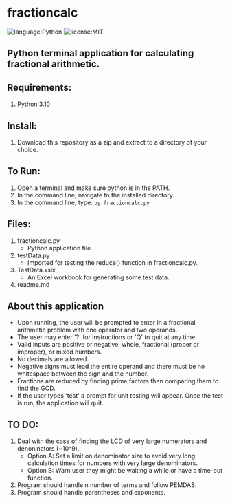 # fractioncalc

![language:Python](https://img.shields.io/badge/Language-Python-blue.svg?style=flat-square) ![license:MIT](https://img.shields.io/badge/License-MIT-green.svg?style=flat-square) 

## Python terminal application for calculating fractional arithmetic.

## Requirements:
1. [Python 3.10](https://www.python.org/downloads/)

## Install:
1. Download this repository as a zip and extract to a directory of your choice.

## To Run: 
1. Open a terminal and make sure python is in the PATH. 
2. In the command line, navigate to the installed directory.
3. In the command line, type:
    ```py fractioncalc.py```

## Files:
1. fractioncalc.py
   - Python application file.
2. testData.py
   - Imported for testing the reduce() function in fractioncalc.py.
3. TestData.xslx
   - An Excel workbook for generating some test data.
4. readme.md

## About this application
- Upon running, the user will be prompted to enter in a fractional arithmetic problem with one operator and two operands.
- The user may enter '?' for instructions or 'Q' to quit at any time.
- Valid inputs are positive or negative, whole, fractional (proper or improper), or mixed numbers. 
- No decimals are allowed. 
- Negative signs must lead the entire operand and there must be no whitespace between the sign and the number.
- Fractions are reduced by finding prime factors then comparing them to find the GCD.
- If the user types 'test' a prompt for unit testing will appear. Once the test is run, the application will quit.

## TO DO:
1. Deal with the case of finding the LCD of very large numerators and denoninators (~10^9).
   - Option A: Set a limit on denominator size to avoid very long calculation times for numbers with very large denominators.
   - Option B: Warn user they might be waiting a while or have a time-out function. 
2. Program should handle n number of terms and follow PEMDAS.
3. Program should handle parentheses and exponents.

